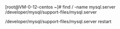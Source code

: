 [root@VM-0-12-centos ~]# find / -name mysql.server
/developer/mysql/support-files/mysql.server

/developer/mysql/support-files/mysql.server restart